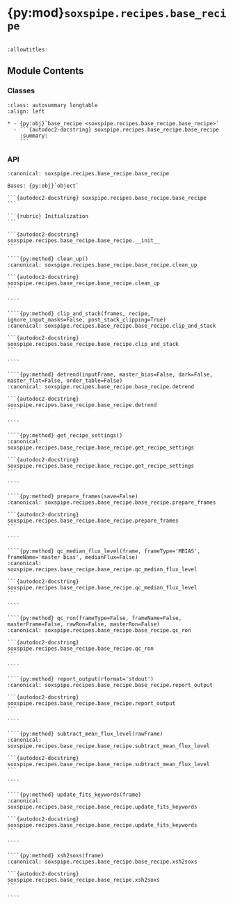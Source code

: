 # {py:mod}`soxspipe.recipes.base_recipe`

```{py:module} soxspipe.recipes.base_recipe
```

```{autodoc2-docstring} soxspipe.recipes.base_recipe
:allowtitles:
```

## Module Contents

### Classes

````{list-table}
:class: autosummary longtable
:align: left

* - {py:obj}`base_recipe <soxspipe.recipes.base_recipe.base_recipe>`
  - ```{autodoc2-docstring} soxspipe.recipes.base_recipe.base_recipe
    :summary:
    ```
````

### API

`````{py:class} base_recipe(log, settings=False, inputFrames=False, verbose=False, overwrite=False, recipeName=False)
:canonical: soxspipe.recipes.base_recipe.base_recipe

Bases: {py:obj}`object`

```{autodoc2-docstring} soxspipe.recipes.base_recipe.base_recipe
```

```{rubric} Initialization
```

```{autodoc2-docstring} soxspipe.recipes.base_recipe.base_recipe.__init__
```

````{py:method} clean_up()
:canonical: soxspipe.recipes.base_recipe.base_recipe.clean_up

```{autodoc2-docstring} soxspipe.recipes.base_recipe.base_recipe.clean_up
```

````

````{py:method} clip_and_stack(frames, recipe, ignore_input_masks=False, post_stack_clipping=True)
:canonical: soxspipe.recipes.base_recipe.base_recipe.clip_and_stack

```{autodoc2-docstring} soxspipe.recipes.base_recipe.base_recipe.clip_and_stack
```

````

````{py:method} detrend(inputFrame, master_bias=False, dark=False, master_flat=False, order_table=False)
:canonical: soxspipe.recipes.base_recipe.base_recipe.detrend

```{autodoc2-docstring} soxspipe.recipes.base_recipe.base_recipe.detrend
```

````

````{py:method} get_recipe_settings()
:canonical: soxspipe.recipes.base_recipe.base_recipe.get_recipe_settings

```{autodoc2-docstring} soxspipe.recipes.base_recipe.base_recipe.get_recipe_settings
```

````

````{py:method} prepare_frames(save=False)
:canonical: soxspipe.recipes.base_recipe.base_recipe.prepare_frames

```{autodoc2-docstring} soxspipe.recipes.base_recipe.base_recipe.prepare_frames
```

````

````{py:method} qc_median_flux_level(frame, frameType='MBIAS', frameName='master bias', medianFlux=False)
:canonical: soxspipe.recipes.base_recipe.base_recipe.qc_median_flux_level

```{autodoc2-docstring} soxspipe.recipes.base_recipe.base_recipe.qc_median_flux_level
```

````

````{py:method} qc_ron(frameType=False, frameName=False, masterFrame=False, rawRon=False, masterRon=False)
:canonical: soxspipe.recipes.base_recipe.base_recipe.qc_ron

```{autodoc2-docstring} soxspipe.recipes.base_recipe.base_recipe.qc_ron
```

````

````{py:method} report_output(rformat='stdout')
:canonical: soxspipe.recipes.base_recipe.base_recipe.report_output

```{autodoc2-docstring} soxspipe.recipes.base_recipe.base_recipe.report_output
```

````

````{py:method} subtract_mean_flux_level(rawFrame)
:canonical: soxspipe.recipes.base_recipe.base_recipe.subtract_mean_flux_level

```{autodoc2-docstring} soxspipe.recipes.base_recipe.base_recipe.subtract_mean_flux_level
```

````

````{py:method} update_fits_keywords(frame)
:canonical: soxspipe.recipes.base_recipe.base_recipe.update_fits_keywords

```{autodoc2-docstring} soxspipe.recipes.base_recipe.base_recipe.update_fits_keywords
```

````

````{py:method} xsh2soxs(frame)
:canonical: soxspipe.recipes.base_recipe.base_recipe.xsh2soxs

```{autodoc2-docstring} soxspipe.recipes.base_recipe.base_recipe.xsh2soxs
```

````

`````
